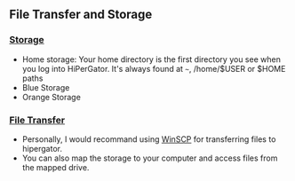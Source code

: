 ## File Transfer and Storage

### [Storage](https://help.rc.ufl.edu/doc/Storage)
* Home storage: Your home directory is the first directory you see when you log into HiPerGator. It's always found at `~`, /home/$USER or $HOME paths
* Blue Storage
* Orange Storage

### [File Transfer](https://help.rc.ufl.edu/doc/Transfer_Data)
* Personally, I would recommand using [WinSCP](https://winscp.net/eng/index.php) for transferring files to hipergator.
* You can also map the storage to your computer and access files from the mapped drive. 
